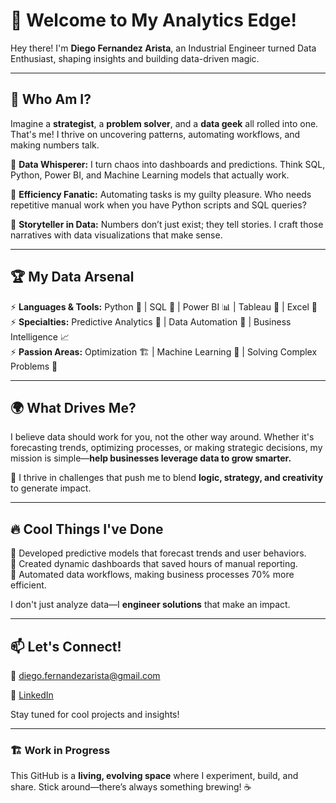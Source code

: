 <!--
**diegofernandezarista/diegofernandezarista** is a ✨ _special_ ✨ repository because its `README.md` (this file) appears on your GitHub profile.

Here are some ideas to get you started:

- 🔭 I’m currently working on ...
- 🌱 I’m currently learning ...
- 👯 I’m looking to collaborate on ...
- 🤔 I’m looking for help with ...
- 💬 Ask me about ...
- 📫 How to reach me: ...
- 😄 Pronouns: ...
- ⚡ Fun fact: ...
-->
# 🚀 Welcome to My Analytics Edge!

Hey there! I'm **Diego Fernandez Arista**, an Industrial Engineer turned Data Enthusiast, shaping insights and building data-driven magic. 

---

## 🧩 Who Am I?
Imagine a **strategist**, a **problem solver**, and a **data geek** all rolled into one. That's me! I thrive on uncovering patterns, automating workflows, and making numbers talk.

🔹 **Data Whisperer:** I turn chaos into dashboards and predictions. Think SQL, Python, Power BI, and Machine Learning models that actually work.

🔹 **Efficiency Fanatic:** Automating tasks is my guilty pleasure. Who needs repetitive manual work when you have Python scripts and SQL queries?

🔹 **Storyteller in Data:** Numbers don’t just exist; they tell stories. I craft those narratives with data visualizations that make sense.

---

## 🏆 My Data Arsenal

⚡ **Languages & Tools:** Python 🐍 | SQL 💾 | Power BI 📊 | Tableau 🎨 | Excel 📑  
⚡ **Specialties:** Predictive Analytics 🔮 | Data Automation 🤖 | Business Intelligence 📈  
⚡ **Passion Areas:** Optimization 🏗 | Machine Learning 🤯 | Solving Complex Problems 🔬  

---

## 🌍 What Drives Me?
I believe data should work for you, not the other way around. Whether it's forecasting trends, optimizing processes, or making strategic decisions, my mission is simple—**help businesses leverage data to grow smarter.**

🎯 I thrive in challenges that push me to blend **logic, strategy, and creativity** to generate impact.

---

## 🔥 Cool Things I've Done

🎯 Developed predictive models that forecast trends and user behaviors.  
🎯 Created dynamic dashboards that saved hours of manual reporting.  
🎯 Automated data workflows, making business processes 70% more efficient.  

I don't just analyze data—I **engineer solutions** that make an impact.

---

## 📫 Let's Connect!
📩 diego.fernandezarista@gmail.com  
<!--🔗 [![LinkedIn](https://img.shields.io/badge/LinkedIn-0077B5?style=for-the-badge&logo=linkedin&logoColor=white)](https://www.linkedin.com/in/diego-fernandez-arista/)-->
🔗 [LinkedIn](https://www.linkedin.com/in/diego-fernandez-arista/) 
<!--🌍 [My Portfolio](https://your-portfolio-url.com) 🚀  -->
<!--📝 [My Blog](https://your-blog-url.com) ✍️  -->

Stay tuned for cool projects and insights!

---

### 🏗 Work in Progress
This GitHub is a **living, evolving space** where I experiment, build, and share. Stick around—there’s always something brewing! ☕


